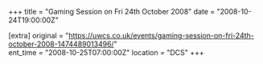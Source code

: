 +++
title = "Gaming Session on Fri 24th October 2008"
date = "2008-10-24T19:00:00Z"

[extra]
original = "https://uwcs.co.uk/events/gaming-session-on-fri-24th-october-2008-1474489013496/"    
ent_time = "2008-10-25T07:00:00Z"
location = "DCS"
+++



